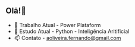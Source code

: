 ## Olȧ!👋
- 🔭 Trabalho Atual - Power Plataform
- 🌱 Estudo Atual - Python - Inteligência Aritificial
- 📫 Contato - aoliveira.fernando@gmail.com
